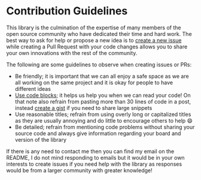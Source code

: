 # Contribution Guidelines

This library is the culmination of the expertise of many members of the open source community who have dedicated their time and hard work. The best way to ask for help or propose a new idea is to [create a new issue](https://github.com/z3t0/Arduino-IRremote/issues/new) while creating a Pull Request with your code changes allows you to share your own innovations with the rest of the community.

The following are some guidelines to observe when creating issues or PRs:
- Be friendly; it is important that we can all enjoy a safe space as we are all working on the same project and it is okay for people to have different ideas
- [Use code blocks](https://github.com/adam-p/markdown-here/wiki/Markdown-Cheatsheet#code); it helps us help you when we can read your code! On that note also refrain from pasting more than 30 lines of code in a post, instead [create a gist](https://gist.github.com/) if you need to share large snippets
- Use reasonable titles; refrain from using overly long or capitalized titles as they are usually annoying and do little to encourage others to help :smile:
- Be detailed; refrain from mentioning code problems without sharing your source code and always give information regarding your board and version of the library 

If there is any need to contact me then you can find my email on the README, I do not mind responding to emails but it would be in your own interests to create issues if you need help with the library as responses would be from a larger community with greater knowledge!
